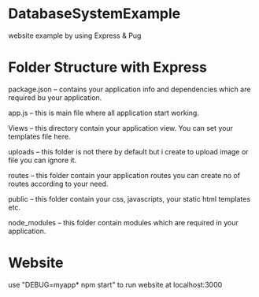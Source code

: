 # DatabaseSystemExample

website example by using Express & Pug


# Folder Structure with Express

package.json  – contains your application info and dependencies which are required bu your application.

app.js – this is main file where all application start working.

Views – this directory contain your application view. You can set your templates file here.

uploads – this folder is not there by default but i create to upload image or file you can ignore it.

routes – this folder contain your application routes you can create no of routes according to your need.

public – this folder contain your css, javascripts, your static html templates etc.

node_modules – this folder contain modules which are required in your application.

# Website 

use "DEBUG=myapp* npm start" to run website at localhost:3000 
